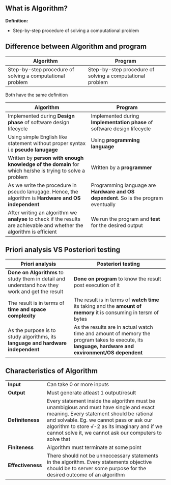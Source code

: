 ## What is Algorithm?
**Definition:**
- Step-by-step procedure of solving a computational problem

## Difference between Algorithm and program

| Algorithm | Program |
| -- | --|
| Step-by-step procedure of solving a computational problem | Step-by-step procedure of solving a computational problem |

Both have the same definition

| Algorithm | Program |
| -- | --|
| Implemented during **Design phase** of software design lifecycle | Implemented during **Implementation phase** of software design lifecycle |
| Using simple English like statement without proper syntax i.e **pseudo lanugage** | Using **programming language** |
| Written by **person with enough knowledge of the domain** for which he/she is trying to solve a problem | Written by a **programmer** |
| As we write the procedure in pseudo lanugage. Hence, the algorithm is **Hardware and OS independent** | Programming language are **Hardware and OS dependent**. So is the program eventually |
| After writing an algorithm we **analyse** to check if the results are achievable and whether the algorithm is efficient | We run the program and **test** for the desired output |

## Priori analysis VS Posteriori testing

| Priori analysis | Posteriori testing |
| -- | -- |
| **Done on Algorithms** to study them in detail and understand how they work and get the result | **Done on program** to know the result post execution of it |
| The result is in terms of **time and space complexity** | The result is in terms of **watch time** its taking and the **amount of memory** it is consuming in tersm of bytes |
| As the purpose is to study algorithms, its **language and hardware independent** | As the results are in actual watch time and amount of memory the program takes to execute, its **language, hardware and exvironment/OS dependent** |

## Characteristics of Algorithm
|  |  |
|-- | -- |
| **Input** | Can take 0 or more inputs |
| **Output** | Must generate atleast 1 output/result |
| **Definiteness** | Every statement inside the algorithm must be unambigious and must have single and exact meaning. Every statement should be rational and  solvable. Eg. we cannot pass or ask our algorithm to store 	&radic;-2 as its imaginary and if we cannot solve it, we cannot ask our computers to solve that |
| **Finiteness** | Algorithm must terminate at some point |
| **Effectiveness** | There should not be unneccessary statements in the algorithm. Every statements objective should be to server some purpose for the desired outcome of an algorithm |
